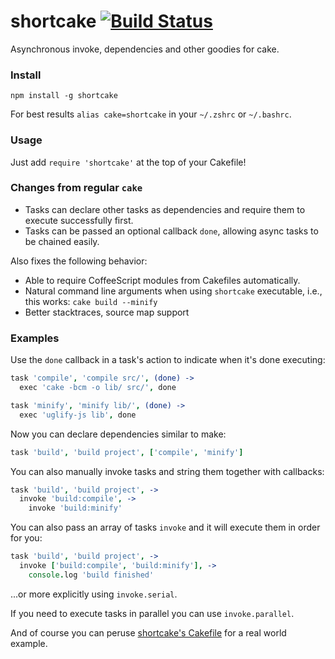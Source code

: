 # shortcake [![Build Status](https://travis-ci.org/zeekay/shortcake.svg?branch=master)](https://travis-ci.org/zeekay/shortcake)
Asynchronous invoke, dependencies and other goodies for cake.

### Install
```
npm install -g shortcake
```

For best results `alias cake=shortcake` in your `~/.zshrc` or `~/.bashrc`.

### Usage
Just add `require 'shortcake'` at the top of your Cakefile!

### Changes from regular `cake`
- Tasks can declare other tasks as dependencies and require them to execute
  successfully first.
- Tasks can be passed an optional callback `done`, allowing async tasks to be
  chained easily.

Also fixes the following behavior:

- Able to require CoffeeScript modules from Cakefiles automatically.
- Natural command line arguments when using `shortcake` executable, i.e., this
  works: `cake build --minify`
- Better stacktraces, source map support

### Examples
Use the `done` callback in a task's action to indicate when it's done executing:
```coffee
task 'compile', 'compile src/', (done) ->
  exec 'cake -bcm -o lib/ src/', done

task 'minify', 'minify lib/', (done) ->
  exec 'uglify-js lib', done
```

Now you can declare dependencies similar to make:
```coffee
task 'build', 'build project', ['compile', 'minify']
```

You can also manually invoke tasks and string them together with callbacks:
```coffee
task 'build', 'build project', ->
  invoke 'build:compile', ->
    invoke 'build:minify'
```

You can also pass an array of tasks `invoke` and it will execute them in order
for you:
```coffee
task 'build', 'build project', ->
  invoke ['build:compile', 'build:minify'], ->
    console.log 'build finished'
```
...or more explicitly using `invoke.serial`.

If you need to execute tasks in parallel you can use `invoke.parallel`.

And of course you can peruse [shortcake's
Cakefile](https://github.com/zeekay/shortcake/blob/master/Cakefile) for a real
world example.

